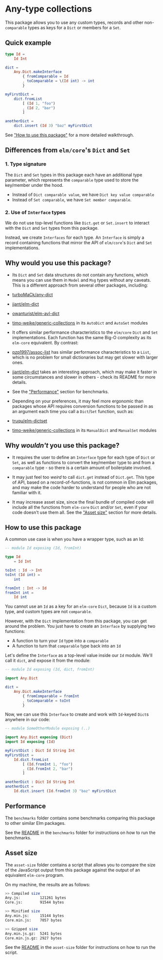 # Any-type collections

This package allows you to use any custom types, records and other non-`comparable` types as keys for a `Dict` or members for a `Set`. 

## Quick example

```elm
type Id = 
    Id Int

dict = 
    Any.Dict.makeInterface 
        { fromComparable = Id
        , toComparable = \(Id int) -> int
        }

myFirstDict = 
    dict.fromList 
        [ (Id 1, "foo")
        , (Id 2, "bar")
        ]

anotherDict =
    dict.insert (Id 3) "baz" myFirstDict
```

See ["How to use this package"](#how-to-use-this-package) for a more detailed walkthrough.

## Differences from `elm/core`'s `Dict` and `Set`

### 1.  Type signature
The `Dict` and `Set` types in this package each have an additional type parameter, which represents the `comparable` type used to store the key/member under the hood. 
  *  Instead of `Dict comparable value`, we have `Dict key value comparable`
  *  Instead of `Set comparable`, we have `Set member comparable`.

### 2.  Use of `Interface` types
We do not use top-level functions like `Dict.get` or `Set.insert` to interact with the `Dict` and `Set` types from this package. 

Instead, we create `Interfaces` for each type. An `Interface` is simply a record containing functions that mirror the API of `elm/core`'s `Dict` and `Set` implementations.

## Why would you use this package?

*  Its `Dict` and `Set` data structures do not contain any functions, which means you can use them in `Model` and `Msg` types without any caveats. This is a different approach from several other packages, including:
  *  [turboMaCk/any-dict](https://package.elm-lang.org/packages/turboMaCk/any-dict/latest)
  *  [jjant/elm-dict](https://package.elm-lang.org/packages/jjant/elm-dict/latest)
  *  [owanturist/elm-avl-dict](https://package.elm-lang.org/packages/owanturist/elm-avl-dict/latest)
  *  [timo-weike/generic-collections](https://package.elm-lang.org/packages/timo-weike/generic-collections/latest) in its `AutoDict` and `AutoSet` modules

*  It offers similar performance characteristics to the `elm/core` `Dict` and `Set` implementations. Each function has the same Big-O complexity as its `elm-core` equivalent. By contrast:
  *  [pzp1997/assoc-list](https://package.elm-lang.org/packages/pzp1997/assoc-list/latest) has similar performance characteristics to a `List`, which is no problem for small dictionaries but may get slower with larger ones.
  *  [jjant/elm-dict](https://package.elm-lang.org/packages/jjant/elm-dict/latest) takes an interesting approach, which may make it faster in some circumstances and slower in others - check its README for more details.
  *  See the ["Performance"](#performance) section for benchmarks.

*  Depending on your preferences, it may feel more ergonomic than packages whose API requires conversion functions to be passed in as an argument each time you call a `Dict`/`Set` function, such as:
  *  [truqu/elm-dictset](https://package.elm-lang.org/packages/truqu/elm-dictset/latest)
  *  [timo-weike/generic-collections](https://package.elm-lang.org/packages/timo-weike/generic-collections/latest) in its `ManualDict` and `ManualSet` modules

## Why _wouldn't_ you use this package?

*  It requires the user to define an `Interface` type for each type of `Dict` or `Set`, as well as functions to convert the key/member type to and from a `comparable` type - so there is a certain amount of boilerplate involved.

*  It may just feel too _weird_ to call `dict.get` instead of `Dict.get`. This type of API, based on a record-of-functions, is not common in Elm packages, and may make the code harder to understand for people who are not familiar with it.

*  It may increase asset size, since the final bundle of compiled code will include all the functions from `elm-core` `Dict` and/or `Set`, even if your code doesn't use them all. See the ["Asset size"](#asset-size) section for more details.

## How to use this package

A common use case is when you have a wrapper type, such as an Id:

```elm
-- module Id exposing (Id, fromInt)

type Id
    = Id Int

toInt : Id -> Int
toInt (Id int) = 
    int

fromInt : Int -> Id
fromInt int = 
    Id int
```

You cannot use an `Id` as a key for an `elm-core` `Dict`, because `Id` is a custom type, and custom types are not `comparable`.

However, with the `Dict` implementation from this package, you can get around the problem. You just have to create an `Interface` by supplying two functions:
*  A function to turn your `Id` type into a `comparable`
*  A function to turn that `comparable` type back into an `Id`

Let's define the `Interface` as a top-level value inside our `Id` module. We'll call it `dict`, and expose it from the module:

```elm
-- module Id exposing (Id, dict, fromInt)

import Any.Dict

dict = 
    Any.Dict.makeInterface 
        { fromComparable = fromInt 
        , toComparable = toInt
        }
```

Now, we can use this `Interface` to create and work with `Id`-keyed `Dict`s anywhere in our code:

```elm
-- module SomeOtherModule exposing (..)

import Any.Dict exposing (Dict)
import Id exposing (Id)

myFirstDict : Dict Id String Int
myFirstDict = 
    Id.dict.fromList 
        [ (Id.fromInt 1, "foo")
        , (Id.fromInt 2, "bar")
        ]

anotherDict : Dict Id String Int
anotherDict =
    Id.dict.insert (Id.fromInt 3) "baz" myFirstDict
```

## Performance

The `benchmarks` folder contains some benchmarks comparing this package to other similar Elm packages. 

See the [README](https://github.com/edkelly303/elm-any-type-collections/blob/main/benchmarks/README.md) in the `benchmarks` folder for instructions on how to run the benchmarks.

## Asset size

The `asset-size` folder contains a script that allows you to compare the size of the JavaScript output from this package against the output of an equivalent `elm-core` program. 

On my machine, the results are as follows:

```bash
>> Compiled size
Any.js:         121261 bytes
Core.js:        91544 bytes

>> Minified size
Any.min.js:     15144 bytes
Core.min.js:    7057 bytes

>> Gzipped size
Any.min.js.gz:  5241 bytes
Core.min.js.gz: 2927 bytes
```

See the [README](https://github.com/edkelly303/elm-any-type-collections/blob/main/asset-size/README.md) in the `asset-size` folder for instructions on how to run the script.